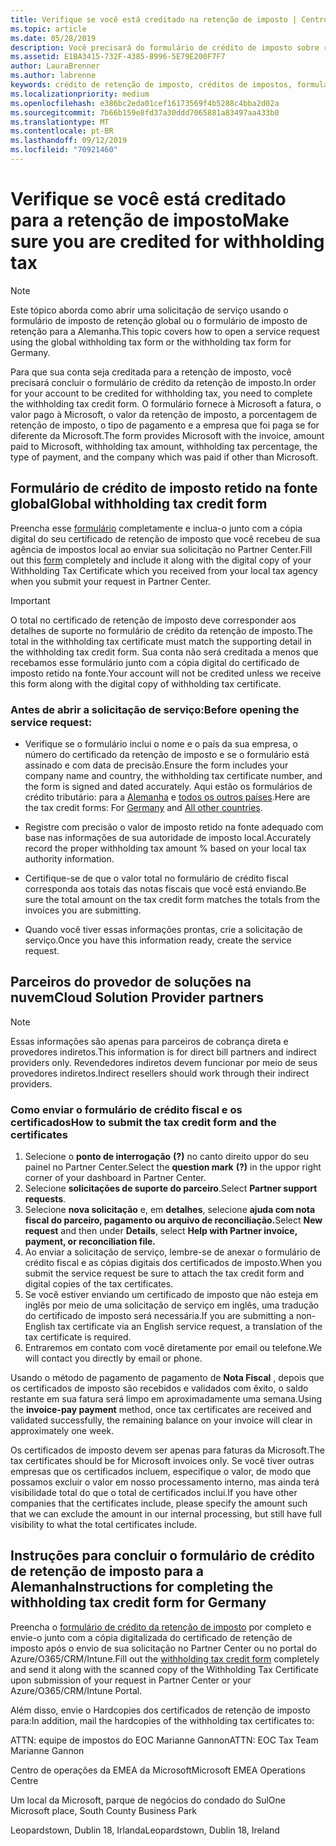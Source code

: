 ```yaml
---
title: Verifique se você está creditado na retenção de imposto | Centro de parceiros
ms.topic: article
ms.date: 05/28/2019
description: Você precisará do formulário de crédito de imposto sobre retenção e do certificado de retenção de imposto para abrir uma solicitação de serviço.
ms.assetid: E1BA3415-732F-4385-8996-5E79E200F7F7
author: LauraBrenner
ms.author: labrenne
keywords: crédito de retenção de imposto, créditos de impostos, formulário de crédito de imposto alemão, crédito de imposto de formulário
ms.localizationpriority: medium
ms.openlocfilehash: e386bc2eda01cef16173569f4b5288c4bba2d02a
ms.sourcegitcommit: 7b66b159e8fd37a30ddd7065881a83497aa433b0
ms.translationtype: MT
ms.contentlocale: pt-BR
ms.lasthandoff: 09/12/2019
ms.locfileid: "70921460"
---
```

# <a name="make-sure-you-are-credited-for-withholding-tax"></a><span data-ttu-id="f3796-104">Verifique se você está creditado para a retenção de imposto</span><span class="sxs-lookup"><span data-stu-id="f3796-104">Make sure you are credited for withholding tax</span></span>

>[!Note]
><span data-ttu-id="f3796-105">Este tópico aborda como abrir uma solicitação de serviço usando o formulário de imposto de retenção global ou o formulário de imposto de retenção para a Alemanha.</span><span class="sxs-lookup"><span data-stu-id="f3796-105">This topic covers how to open a service request using the global withholding tax form or the withholding tax form for Germany.</span></span>

<span data-ttu-id="f3796-106">Para que sua conta seja creditada para a retenção de imposto, você precisará concluir o formulário de crédito da retenção de imposto.</span><span class="sxs-lookup"><span data-stu-id="f3796-106">In order for your account to be credited for withholding tax, you need to complete the withholding tax credit form.</span></span> <span data-ttu-id="f3796-107">O formulário fornece à Microsoft a fatura, o valor pago à Microsoft, o valor da retenção de imposto, a porcentagem de retenção de imposto, o tipo de pagamento e a empresa que foi paga se for diferente da Microsoft.</span><span class="sxs-lookup"><span data-stu-id="f3796-107">The form provides Microsoft with the invoice, amount paid to Microsoft, withholding tax amount, withholding tax percentage, the type of payment, and the company which was paid if other than Microsoft.</span></span>  

## <a name="global-withholding-tax-credit-form"></a><span data-ttu-id="f3796-108">Formulário de crédito de imposto retido na fonte global</span><span class="sxs-lookup"><span data-stu-id="f3796-108">Global withholding tax credit form</span></span>

<span data-ttu-id="f3796-109">Preencha esse [formulário](https://query.prod.cms.rt.microsoft.com/cms/api/am/binary/RE30311) completamente e inclua-o junto com a cópia digital do seu certificado de retenção de imposto que você recebeu de sua agência de impostos local ao enviar sua solicitação no Partner Center.</span><span class="sxs-lookup"><span data-stu-id="f3796-109">Fill out this [form](https://query.prod.cms.rt.microsoft.com/cms/api/am/binary/RE30311) completely and include it along with the digital copy of your Withholding Tax Certificate which you received from your local tax agency when you submit your request in Partner Center.</span></span>
>[!IMPORTANT]
><span data-ttu-id="f3796-110">O total no certificado de retenção de imposto deve corresponder aos detalhes de suporte no formulário de crédito da retenção de imposto.</span><span class="sxs-lookup"><span data-stu-id="f3796-110">The total in the withholding tax certificate must match the supporting detail in the withholding tax credit form.</span></span> <span data-ttu-id="f3796-111">Sua conta não será creditada a menos que recebamos esse formulário junto com a cópia digital do certificado de imposto retido na fonte.</span><span class="sxs-lookup"><span data-stu-id="f3796-111">Your account will not be credited unless we receive this form along with the digital copy of withholding tax certificate.</span></span>

### <a name="before-opening-the-service-request"></a><span data-ttu-id="f3796-112">Antes de abrir a solicitação de serviço:</span><span class="sxs-lookup"><span data-stu-id="f3796-112">Before opening the service request:</span></span>

- <span data-ttu-id="f3796-113">Verifique se o formulário inclui o nome e o país da sua empresa, o número do certificado da retenção de imposto e se o formulário está assinado e com data de precisão.</span><span class="sxs-lookup"><span data-stu-id="f3796-113">Ensure the form includes your company name and country, the withholding tax certificate number, and the form is signed and dated accurately.</span></span> <span data-ttu-id="f3796-114">Aqui estão os formulários de crédito tributário: para a [Alemanha](https://query.prod.cms.rt.microsoft.com/cms/api/am/binary/RE305Lo) e [todos os outros países](https://query.prod.cms.rt.microsoft.com/cms/api/am/binary/RE30311).</span><span class="sxs-lookup"><span data-stu-id="f3796-114">Here are the tax credit forms: For [Germany](https://query.prod.cms.rt.microsoft.com/cms/api/am/binary/RE305Lo) and [All other countries](https://query.prod.cms.rt.microsoft.com/cms/api/am/binary/RE30311).</span></span>

- <span data-ttu-id="f3796-115">Registre com precisão o valor de imposto retido na fonte adequado com base nas informações de sua autoridade de imposto local.</span><span class="sxs-lookup"><span data-stu-id="f3796-115">Accurately record the proper withholding tax amount % based on your local tax authority information.</span></span>

- <span data-ttu-id="f3796-116">Certifique-se de que o valor total no formulário de crédito fiscal corresponda aos totais das notas fiscais que você está enviando.</span><span class="sxs-lookup"><span data-stu-id="f3796-116">Be sure the total amount on the tax credit form matches the totals from the invoices you are submitting.</span></span> 

- <span data-ttu-id="f3796-117">Quando você tiver essas informações prontas, crie a solicitação de serviço.</span><span class="sxs-lookup"><span data-stu-id="f3796-117">Once you have this information ready, create the service request.</span></span>

## <a name="cloud-solution-provider-partners"></a><span data-ttu-id="f3796-118">Parceiros do provedor de soluções na nuvem</span><span class="sxs-lookup"><span data-stu-id="f3796-118">Cloud Solution Provider partners</span></span>

>[!Note]
><span data-ttu-id="f3796-119">Essas informações são apenas para parceiros de cobrança direta e provedores indiretos.</span><span class="sxs-lookup"><span data-stu-id="f3796-119">This information is for direct bill partners and indirect providers only.</span></span> <span data-ttu-id="f3796-120">Revendedores indiretos devem funcionar por meio de seus provedores indiretos.</span><span class="sxs-lookup"><span data-stu-id="f3796-120">Indirect resellers should work through their indirect providers.</span></span>

### <a name="how-to-submit-the-tax-credit-form-and-the-certificates"></a><span data-ttu-id="f3796-121">Como enviar o formulário de crédito fiscal e os certificados</span><span class="sxs-lookup"><span data-stu-id="f3796-121">How to submit the tax credit form and the certificates</span></span>

1. <span data-ttu-id="f3796-122">Selecione o **ponto de interrogação** **(?)** no canto direito uppor do seu painel no Partner Center.</span><span class="sxs-lookup"><span data-stu-id="f3796-122">Select the **question mark** **(?)** in the uppor right corner of your dashboard in Partner Center.</span></span>
2. <span data-ttu-id="f3796-123">Selecione **solicitações de suporte do parceiro**.</span><span class="sxs-lookup"><span data-stu-id="f3796-123">Select **Partner support requests**.</span></span>
3. <span data-ttu-id="f3796-124">Selecione **nova solicitação** e, em **detalhes**, selecione **ajuda com nota fiscal do parceiro, pagamento ou arquivo de reconciliação.**</span><span class="sxs-lookup"><span data-stu-id="f3796-124">Select **New request** and then under **Details**, select **Help with Partner invoice, payment, or reconciliation file.**</span></span>
4. <span data-ttu-id="f3796-125">Ao enviar a solicitação de serviço, lembre-se de anexar o formulário de crédito fiscal e as cópias digitais dos certificados de imposto.</span><span class="sxs-lookup"><span data-stu-id="f3796-125">When you submit the service request be sure to attach the tax credit form and digital copies of the tax certificates.</span></span>
5. <span data-ttu-id="f3796-126">Se você estiver enviando um certificado de imposto que não esteja em inglês por meio de uma solicitação de serviço em inglês, uma tradução do certificado de imposto será necessária.</span><span class="sxs-lookup"><span data-stu-id="f3796-126">If you are submitting a non-English tax certificate via an English service request, a translation of the tax certificate is required.</span></span>
6. <span data-ttu-id="f3796-127">Entraremos em contato com você diretamente por email ou telefone.</span><span class="sxs-lookup"><span data-stu-id="f3796-127">We will contact you directly by email or phone.</span></span>

<span data-ttu-id="f3796-128">Usando o método de pagamento de pagamento de **Nota Fiscal** , depois que os certificados de imposto são recebidos e validados com êxito, o saldo restante em sua fatura será limpo em aproximadamente uma semana.</span><span class="sxs-lookup"><span data-stu-id="f3796-128">Using the **invoice-pay payment** method, once tax certificates are received and validated successfully, the remaining balance on your invoice will clear in approximately one week.</span></span> 

<span data-ttu-id="f3796-129">Os certificados de imposto devem ser apenas para faturas da Microsoft.</span><span class="sxs-lookup"><span data-stu-id="f3796-129">The tax certificates should be for Microsoft invoices only.</span></span> <span data-ttu-id="f3796-130">Se você tiver outras empresas que os certificados incluem, especifique o valor, de modo que possamos excluir o valor em nosso processamento interno, mas ainda terá visibilidade total do que o total de certificados inclui.</span><span class="sxs-lookup"><span data-stu-id="f3796-130">If you have other companies that the certificates include, please specify the amount such that we can exclude the amount in our internal processing, but still have full visibility to what the total certificates include.</span></span> 

## <a name="instructions-for-completing-the-withholding-tax-credit-form-for-germany"></a><span data-ttu-id="f3796-131">Instruções para concluir o formulário de crédito de retenção de imposto para a Alemanha</span><span class="sxs-lookup"><span data-stu-id="f3796-131">Instructions for completing the withholding tax credit form for Germany</span></span>

<span data-ttu-id="f3796-132">Preencha o [formulário de crédito da retenção de imposto](https://query.prod.cms.rt.microsoft.com/cms/api/am/binary/RE305Lo) por completo e envie-o junto com a cópia digitalizada do certificado de retenção de imposto após o envio de sua solicitação no Partner Center ou no portal do Azure/O365/CRM/Intune.</span><span class="sxs-lookup"><span data-stu-id="f3796-132">Fill out the [withholding tax credit form](https://query.prod.cms.rt.microsoft.com/cms/api/am/binary/RE305Lo) completely and send it along with the scanned copy of the Withholding Tax Certificate upon submission of your request in Partner Center or your Azure/O365/CRM/Intune Portal.</span></span> 

<span data-ttu-id="f3796-133">Além disso, envie o Hardcopies dos certificados de retenção de imposto para:</span><span class="sxs-lookup"><span data-stu-id="f3796-133">In addition, mail the hardcopies of the withholding tax certificates to:</span></span>

<span data-ttu-id="f3796-134">ATTN: equipe de impostos do EOC Marianne Gannon</span><span class="sxs-lookup"><span data-stu-id="f3796-134">ATTN: EOC Tax Team Marianne Gannon</span></span>

<span data-ttu-id="f3796-135">Centro de operações da EMEA da Microsoft</span><span class="sxs-lookup"><span data-stu-id="f3796-135">Microsoft EMEA Operations Centre</span></span>

<span data-ttu-id="f3796-136">Um local da Microsoft, parque de negócios do condado do Sul</span><span class="sxs-lookup"><span data-stu-id="f3796-136">One Microsoft place, South County Business Park</span></span>

<span data-ttu-id="f3796-137">Leopardstown, Dublin 18, Irlanda</span><span class="sxs-lookup"><span data-stu-id="f3796-137">Leopardstown, Dublin 18, Ireland</span></span>
